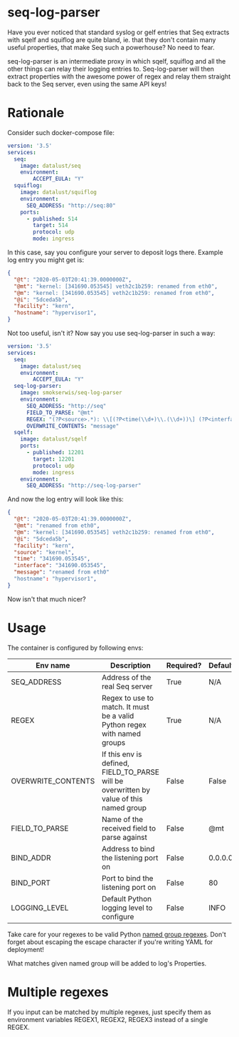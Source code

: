 seq-log-parser
==============

Have you ever noticed that standard syslog or gelf
entries that Seq extracts with sqelf and squiflog are
quite bland, ie. that they don't contain many useful properties,
that make Seq such a powerhouse? No need to fear.

seq-log-parser is an intermediate proxy in which
sqelf, squiflog and all the other things can relay
their logging entries to. Seq-log-parser will then
extract properties with the awesome power of regex
and relay them straight back to the Seq server,
even using the same API keys!

# Rationale

Consider such docker-compose file:

```yaml
version: '3.5'
services:
  seq:
    image: datalust/seq
    environment:
        ACCEPT_EULA: "Y"
  squiflog:
    image: datalust/squiflog
    environment:
      SEQ_ADDRESS: "http://seq:80"
    ports:
      - published: 514
        target: 514
        protocol: udp
        mode: ingress
```

In this case, say you configure your server to deposit
logs there. Example log entry you might get is:

```json
{
  "@t": "2020-05-03T20:41:39.0000000Z",
  "@mt": "kernel: [341690.053545] veth2c1b259: renamed from eth0",
  "@m": "kernel: [341690.053545] veth2c1b259: renamed from eth0",
  "@i": "5dceda5b",
  "facility": "kern",
  "hostname": "hypervisor1",
}
```

Not too useful, isn't it? Now say you use seq-log-parser in 
such a way:

```yaml
version: '3.5'
services:
  seq:
    image: datalust/seq
    environment:
        ACCEPT_EULA: "Y"
  seq-log-parser:
    image: smokserwis/seq-log-parser
    environment:
      SEQ_ADDRESS: "http://seq"
      FIELD_TO_PARSE: "@mt"
      REGEX: "(?P<source>.*): \\[(?P<time(\\d+)\\.(\\d+))\] (?P<interface>.*): (?P<message>.*)"
      OVERWRITE_CONTENTS: "message"
  sqelf:
    image: datalust/sqelf
    ports:
      - published: 12201
        target: 12201
        protocol: udp
        mode: ingress
    environment:
      SEQ_ADDRESS: "http://seq-log-parser"
```

And now the log entry will look like this:

```json
{
  "@t": "2020-05-03T20:41:39.0000000Z",
  "@mt": "renamed from eth0",
  "@m": "kernel: [341690.053545] veth2c1b259: renamed from eth0",
  "@i": "5dceda5b",
  "facility": "kern", 
  "source": "kernel",
  "time": "341690.053545", 
  "interface": "341690.053545",
  "message": "renamed from eth0"
  "hostname": "hypervisor1",
}
```

Now isn't that much nicer?

# Usage

The container is configured by following envs:

| Env name           | Description                                                                             | Required? | Default |
|--------------------|-----------------------------------------------------------------------------------------|-----------|---------|
| SEQ_ADDRESS        | Address of the real Seq server                                                          | True      | N/A     |
| REGEX              | Regex to use to match. It must be a valid Python regex with named groups                | True      | N/A     |
| OVERWRITE_CONTENTS | If this env is defined, FIELD_TO_PARSE will be overwritten by value of this named group | False     | False   |
| FIELD_TO_PARSE     | Name of the received field to parse against                                             | False     | @mt     |
| BIND_ADDR          | Address to bind the listening port on                                                   | False     | 0.0.0.0 |
| BIND_PORT          | Port to bind the listening port on                                                      | False     | 80      |
| LOGGING_LEVEL      | Default Python logging level to configure                                               | False     | INFO    |

Take care for your regexes to be valid Python [named group regexes](https://docs.python.org/3.8/library/re.html#index-17).
Don't forget about escaping the escape character if you're writing YAML for deployment!

What matches given named group will be added to log's Properties.

# Multiple regexes

If you input can be matched by multiple regexes, just specify them as environment variables REGEX1, REGEX2, REGEX3 instead of a single REGEX. 